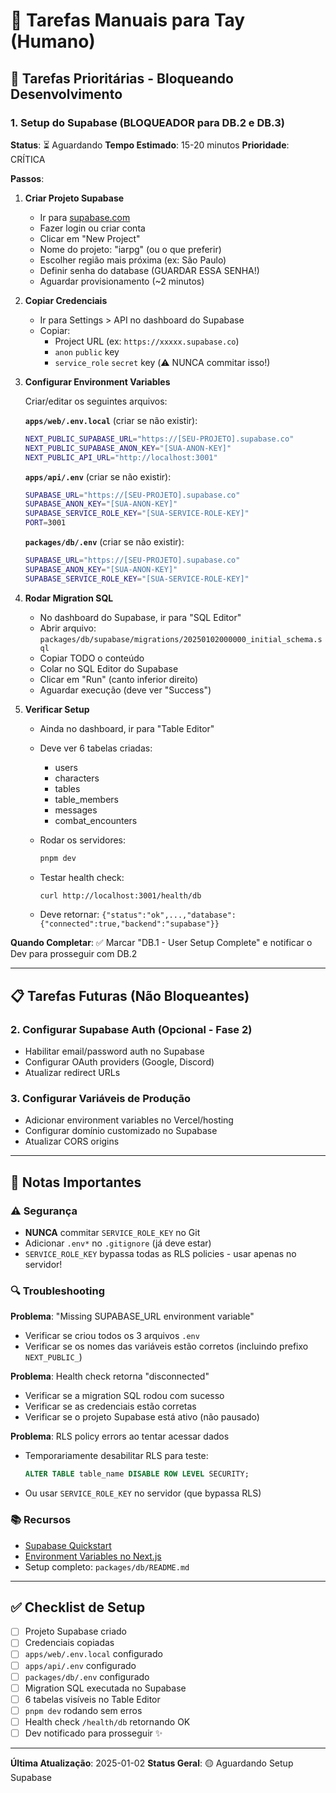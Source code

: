 # 🔧 Tarefas Manuais para Tay (Humano)

## 🚨 Tarefas Prioritárias - Bloqueando Desenvolvimento

### 1. Setup do Supabase (BLOQUEADOR para DB.2 e DB.3)

**Status**: ⏳ Aguardando
**Tempo Estimado**: 15-20 minutos
**Prioridade**: CRÍTICA

**Passos**:

1. **Criar Projeto Supabase**
   - Ir para [supabase.com](https://supabase.com)
   - Fazer login ou criar conta
   - Clicar em "New Project"
   - Nome do projeto: "iarpg" (ou o que preferir)
   - Escolher região mais próxima (ex: São Paulo)
   - Definir senha do database (GUARDAR ESSA SENHA!)
   - Aguardar provisionamento (~2 minutos)

2. **Copiar Credenciais**
   - Ir para Settings > API no dashboard do Supabase
   - Copiar:
     - Project URL (ex: `https://xxxxx.supabase.co`)
     - `anon` `public` key
     - `service_role` `secret` key (⚠️ NUNCA commitar isso!)

3. **Configurar Environment Variables**

   Criar/editar os seguintes arquivos:

   **`apps/web/.env.local`** (criar se não existir):
   ```bash
   NEXT_PUBLIC_SUPABASE_URL="https://[SEU-PROJETO].supabase.co"
   NEXT_PUBLIC_SUPABASE_ANON_KEY="[SUA-ANON-KEY]"
   NEXT_PUBLIC_API_URL="http://localhost:3001"
   ```

   **`apps/api/.env`** (criar se não existir):
   ```bash
   SUPABASE_URL="https://[SEU-PROJETO].supabase.co"
   SUPABASE_ANON_KEY="[SUA-ANON-KEY]"
   SUPABASE_SERVICE_ROLE_KEY="[SUA-SERVICE-ROLE-KEY]"
   PORT=3001
   ```

   **`packages/db/.env`** (criar se não existir):
   ```bash
   SUPABASE_URL="https://[SEU-PROJETO].supabase.co"
   SUPABASE_ANON_KEY="[SUA-ANON-KEY]"
   SUPABASE_SERVICE_ROLE_KEY="[SUA-SERVICE-ROLE-KEY]"
   ```

4. **Rodar Migration SQL**
   - No dashboard do Supabase, ir para "SQL Editor"
   - Abrir arquivo: `packages/db/supabase/migrations/20250102000000_initial_schema.sql`
   - Copiar TODO o conteúdo
   - Colar no SQL Editor do Supabase
   - Clicar em "Run" (canto inferior direito)
   - Aguardar execução (deve ver "Success")

5. **Verificar Setup**
   - Ainda no dashboard, ir para "Table Editor"
   - Deve ver 6 tabelas criadas:
     - users
     - characters
     - tables
     - table_members
     - messages
     - combat_encounters

   - Rodar os servidores:
     ```bash
     pnpm dev
     ```

   - Testar health check:
     ```bash
     curl http://localhost:3001/health/db
     ```

   - Deve retornar: `{"status":"ok",...,"database":{"connected":true,"backend":"supabase"}}`

**Quando Completar**: ✅ Marcar "DB.1 - User Setup Complete" e notificar o Dev para prosseguir com DB.2

---

## 📋 Tarefas Futuras (Não Bloqueantes)

### 2. Configurar Supabase Auth (Opcional - Fase 2)
- Habilitar email/password auth no Supabase
- Configurar OAuth providers (Google, Discord)
- Atualizar redirect URLs

### 3. Configurar Variáveis de Produção
- Adicionar environment variables no Vercel/hosting
- Configurar domínio customizado no Supabase
- Atualizar CORS origins

---

## 📝 Notas Importantes

### ⚠️ Segurança
- **NUNCA** commitar `SERVICE_ROLE_KEY` no Git
- Adicionar `.env*` no `.gitignore` (já deve estar)
- `SERVICE_ROLE_KEY` bypassa todas as RLS policies - usar apenas no servidor!

### 🔍 Troubleshooting

**Problema**: "Missing SUPABASE_URL environment variable"
- Verificar se criou todos os 3 arquivos `.env`
- Verificar se os nomes das variáveis estão corretos (incluindo prefixo `NEXT_PUBLIC_`)

**Problema**: Health check retorna "disconnected"
- Verificar se a migration SQL rodou com sucesso
- Verificar se as credenciais estão corretas
- Verificar se o projeto Supabase está ativo (não pausado)

**Problema**: RLS policy errors ao tentar acessar dados
- Temporariamente desabilitar RLS para teste:
  ```sql
  ALTER TABLE table_name DISABLE ROW LEVEL SECURITY;
  ```
- Ou usar `SERVICE_ROLE_KEY` no servidor (que bypassa RLS)

### 📚 Recursos
- [Supabase Quickstart](https://supabase.com/docs/guides/getting-started)
- [Environment Variables no Next.js](https://nextjs.org/docs/basic-features/environment-variables)
- Setup completo: `packages/db/README.md`

---

## ✅ Checklist de Setup

- [ ] Projeto Supabase criado
- [ ] Credenciais copiadas
- [ ] `apps/web/.env.local` configurado
- [ ] `apps/api/.env` configurado
- [ ] `packages/db/.env` configurado
- [ ] Migration SQL executada no Supabase
- [ ] 6 tabelas visíveis no Table Editor
- [ ] `pnpm dev` rodando sem erros
- [ ] Health check `/health/db` retornando OK
- [ ] Dev notificado para prosseguir ✨

---

**Última Atualização**: 2025-01-02
**Status Geral**: 🟡 Aguardando Setup Supabase
